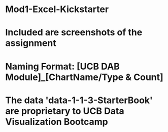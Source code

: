 # Mod1-Excel-Kickstarter
# Included are screenshots of the assignment
# Naming Format: [UCB DAB Module]_[ChartName/Type & Count]
# The data 'data-1-1-3-StarterBook' are proprietary to UCB Data Visualization Bootcamp

